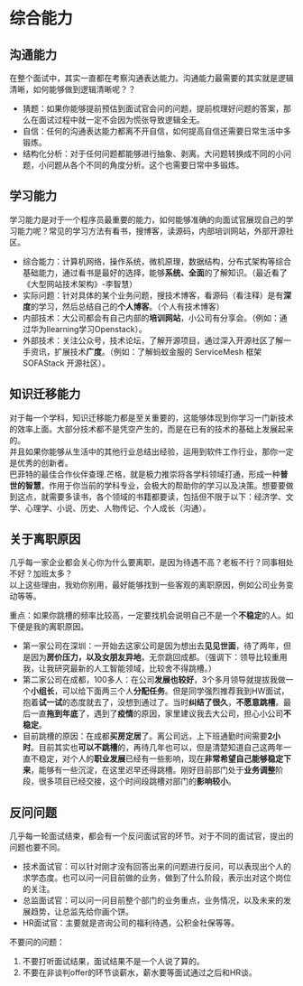 # 综合能力

## 沟通能力

在整个面试中，其实一直都在考察沟通表达能力。沟通能力最需要的其实就是逻辑清晰，如何能够做到逻辑清晰呢？？  
- 猜题：如果你能够提前预估到面试官会问的问题，提前梳理好问题的答案，那么在面试过程中就一定不会因为慌张导致逻辑全无。
- 自信：任何的沟通表达能力都离不开自信，如何提高自信还需要日常生活中多锻炼。
- 结构化分析：对于任何问题都能够进行抽象、剥离。大问题转换成不同的小问题，小问题从各个不同的角度分析。这个也需要日常中多锻炼。  

## 学习能力

学习能力是对于一个程序员最重要的能力，如何能够准确的向面试官展现自己的学习能力呢？常见的学习方法有看书，搜博客，读源码，内部培训网站，外部开源社区。  
- 综合能力：计算机网络，操作系统，微机原理，数据结构，分布式架构等综合基础能力，通过看书是最好的选择，能够**系统、全面**的了解知识。（最近看了《大型网站技术架构》-李智慧）  
- 实际问题：针对具体的某个业务问题，搜技术博客，看源码（看注释）是有**深度**的学习，然后总结自己的**个人博客**。（个人有技术博客）  
- 内部技术：大公司都会有自己内部的**培训网站**，小公司有分享会。（例如：通过华为Ilearning学习Openstack）。  
- 外部技术：关注公众号，技术论坛，了解开源项目，通过深入开源社区了解一手资讯，扩展技术**广度**。（例如：了解蚂蚁金服的 ServiceMesh 框架 SOFAStack 开源社区）。

## 知识迁移能力

对于每一个学科，知识迁移能力都是至关重要的，这能够体现到你学习一门新技术的效率上面。大部分技术都不是凭空产生的，而是在已有的技术的基础上发展起来的。  
并且如果你能够从生活中的其他行业总结出经验，运用到软件工作行业，那你一定是优秀的创新者。  
巴菲特的最佳合作伙伴查理.芒格，就是极力推崇将各学科领域打通，形成一种**普世的智慧**，作用于你当前的学科专业，会极大的帮助你的学习以及决策。想要要做到这点，就需要多读书，各个领域的书籍都要读，包括但不限于以下：经济学、文学、心理学、小说、历史、人物传记、个人成长（沟通）。  

## 关于离职原因

几乎每一家企业都会关心你为什么要离职，是因为待遇不高？老板不行？同事相处不好？加班太多？   
以上这些理由，我劝你别用，最好能够找到一些客观的离职原因，例如公司业务变动等等。  

重点：如果你跳槽的频率比较高，一定要找机会说明自己不是一个**不稳定**的人。如下便是我的离职原因。  

- 第一家公司在深圳：一开始去这家公司是因为想出去**见见世面**，待了两年，但是因为**房价压力，以及女朋友异地**，无奈跳回成都。（强调下：领导比较重用我，让我研究最新的人工智能领域，比较舍不得跳槽。）  
- 第二家公司在成都，100多人：在公司**发展也较好**，3个多月领导就提拔我做一个**小组长**，可以给下面两三个人**分配任务**。但是同学强烈推荐我到HW面试，抱着**试一试**的态度就去了，没想到通过了。当时**纠结了很久**，**不愿意跳槽**。最后一直**拖到年底**了，遇到了**疫情**的原因，家里建议我去大公司，担心小公司**不稳定**。  
- 目前跳槽的原因：在成都**买房定居**了。离公司远，上下班通勤时间需要**2小时**。目前其实也**可以不跳槽**的，再待几年也可以，但是清楚知道自己这两年一直不稳定，对个人的**职业发展**已经有一些影响，现在**非常希望自己能够稳定下来**，能够有一些沉淀，在这里迟早还得跳槽。刚好目前部门处于**业务调整**阶段，很多项目已经交接，这个时间段跳槽对部门的**影响较小**。

## 反问问题

几乎每一轮面试结束，都会有一个反问面试官的环节。对于不同的面试官，提出的问题也要不同。  
- 技术面试官：可以针对刚才没有回答出来的问题进行反问，可以表现出个人的求学态度。也可以问一问目前做的业务，做到了什么阶段，表示出对这个岗位的关注。  
- 总监面试官：可以问一问目前整个部门的业务重点，业务情况，以及未来的发展趋势，让总监先给你画个饼。
- HR面试官：主要就是咨询公司的福利待遇，公积金社保等等。

不要问的问题：  
1. 不要打听面试结果，面试结果不是一个人说了算的。
2. 不要在非谈判offer的环节谈薪水，薪水要等面试通过之后和HR谈。


